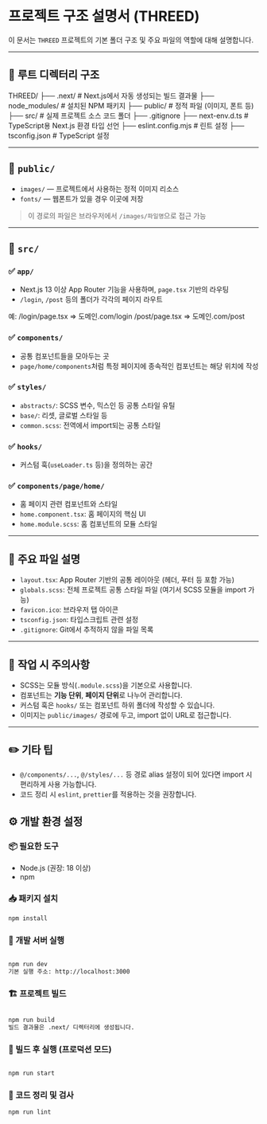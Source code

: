 # 프로젝트 구조 설명서 (THREED)

이 문서는 `THREED` 프로젝트의 기본 폴더 구조 및 주요 파일의 역할에 대해 설명합니다.

---

## 📁 루트 디렉터리 구조
THREED/
├── .next/ # Next.js에서 자동 생성되는 빌드 결과물
├── node_modules/ # 설치된 NPM 패키지
├── public/ # 정적 파일 (이미지, 폰트 등)
├── src/ # 실제 프로젝트 소스 코드 폴더
├── .gitignore
├── next-env.d.ts # TypeScript용 Next.js 환경 타입 선언
├── eslint.config.mjs # 린트 설정
├── tsconfig.json # TypeScript 설정


---

## 📁 `public/`

- `images/` — 프로젝트에서 사용하는 정적 이미지 리소스
- `fonts/` — 웹폰트가 있을 경우 이곳에 저장

> 이 경로의 파일은 브라우저에서 `/images/파일명`으로 접근 가능

---

## 📁 `src/`

### ✅ `app/`

- Next.js 13 이상 App Router 기능을 사용하며, `page.tsx` 기반의 라우팅
- `/login`, `/post` 등의 폴더가 각각의 페이지 라우트

예:
/login/page.tsx => 도메인.com/login
/post/page.tsx => 도메인.com/post


### ✅ `components/`

- 공통 컴포넌트들을 모아두는 곳
- `page/home/components`처럼 특정 페이지에 종속적인 컴포넌트는 해당 위치에 작성

### ✅ `styles/`

- `abstracts/`: SCSS 변수, 믹스인 등 공통 스타일 유틸
- `base/`: 리셋, 글로벌 스타일 등
- `common.scss`: 전역에서 import되는 공통 스타일

### ✅ `hooks/`

- 커스텀 훅(`useLoader.ts` 등)을 정의하는 공간

### ✅ `components/page/home/`

- 홈 페이지 관련 컴포넌트와 스타일
- `home.component.tsx`: 홈 페이지의 핵심 UI
- `home.module.scss`: 홈 컴포넌트의 모듈 스타일

---

## 📄 주요 파일 설명

- `layout.tsx`: App Router 기반의 공통 레이아웃 (헤더, 푸터 등 포함 가능)
- `globals.scss`: 전체 프로젝트 공통 스타일 파일 (여기서 SCSS 모듈을 import 가능)
- `favicon.ico`: 브라우저 탭 아이콘
- `tsconfig.json`: 타입스크립트 관련 설정
- `.gitignore`: Git에서 추적하지 않을 파일 목록

---

## 🔧 작업 시 주의사항

- SCSS는 모듈 방식(`.module.scss`)을 기본으로 사용합니다.
- 컴포넌트는 **기능 단위**, **페이지 단위**로 나누어 관리합니다.
- 커스텀 훅은 `hooks/` 또는 컴포넌트 하위 폴더에 작성할 수 있습니다.
- 이미지는 `public/images/` 경로에 두고, import 없이 URL로 접근합니다.

---

## ✏️ 기타 팁

- `@/components/...`, `@/styles/...` 등 경로 alias 설정이 되어 있다면 import 시 편리하게 사용 가능합니다.
- 코드 정리 시 `eslint`, `prettier`를 적용하는 것을 권장합니다.

## ⚙️ 개발 환경 설정

### 📦 필요한 도구

- Node.js (권장: 18 이상)
- npm

### 📥 패키지 설치

```bash
npm install
```

### 🚀 개발 서버 실행
``` bash

npm run dev
기본 실행 주소: http://localhost:3000
```

### 🏗️ 프로젝트 빌드
``` bash

npm run build
빌드 결과물은 .next/ 디렉터리에 생성됩니다.
```

### 🧪 빌드 후 실행 (프로덕션 모드)
``` bash

npm run start
```

### 🧹 코드 정리 및 검사
``` bash
npm run lint
```